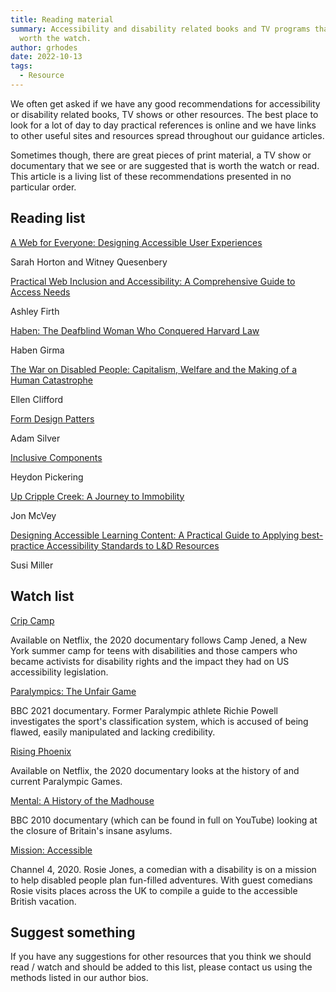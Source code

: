 ```yaml
---
title: Reading material
summary: Accessibility and disability related books and TV programs that are
  worth the watch.
author: grhodes
date: 2022-10-13
tags:
  - Resource
---
```

We often get asked if we have any good recommendations for accessibility or disability related books, TV shows or other resources. The best place to look for a lot of day to day practical references is online and we have links to other useful sites and resources spread throughout our guidance articles.

Sometimes though, there are great pieces of print material, a TV show or documentary that we see or are suggested that is worth the watch or read. This article is a living list of these recommendations presented in no particular order.

## Reading list

[A Web for Everyone: Designing Accessible User Experiences](https://www.amazon.co.uk/Web-Everyone-Designing-Accessible-Experiences/dp/1933820977)

Sarah Horton and Witney Quesenbery

[Practical Web Inclusion and Accessibility: A Comprehensive Guide to Access Needs](https://www.amazon.co.uk/Practical-Web-Inclusion-Accessibility-Comprehensive/dp/1484254511)

Ashley Firth

[Haben: The Deafblind Woman Who Conquered Harvard Law](https://www.amazon.co.uk/Haben-Deafblind-Woman-Conquered-Harvard/dp/1538728737)

Haben Girma

[The War on Disabled People: Capitalism, Welfare and the Making of a Human Catastrophe](https://www.amazon.co.uk/War-Disabled-People-Capitalism-Catastrophe-ebook/dp/B09LQQXGL1)

Ellen Clifford

[Form Design Patters](https://www.smashingmagazine.com/printed-books/form-design-patterns/)

Adam Silver

[Inclusive Components](https://www.smashingmagazine.com/printed-books/inclusive-components/)

Heydon Pickering

[Up Cripple Creek: A Journey to Immobility](https://www.amazon.co.uk/Up-Cripple-Creek-Journey-Immobility-ebook/dp/B0845QKT64)

Jon McVey

[Designing Accessible Learning Content: A Practical Guide to Applying best-practice Accessibility Standards to L&D Resources](https://www.amazon.co.uk/Designing-Accessible-Learning-Content-best-practice-ebook/dp/B092GFHVZ5)

Susi Miller

## Watch list

[Crip Camp](https://en.wikipedia.org/wiki/Crip_Camp)

Available on Netflix, the 2020 documentary follows Camp Jened, a New York summer camp for teens with disabilities and those campers who became activists for disability rights and the impact they had on US accessibility legislation.[](https://en.wikipedia.org/wiki/Crip_Camp)

[Paralympics: The Unfair Game](https://www.bbc.co.uk/programmes/m000wwdd)

BBC 2021 documentary. Former Paralympic athlete Richie Powell investigates the sport's classification system, which is accused of being flawed, easily manipulated and lacking credibility.

[Rising Phoenix](https://www.imdb.com/title/tt10851618/)

Available on Netflix, the 2020 documentary looks at the history of and current Paralympic Games.

[Mental: A History of the Madhouse](https://www.imdb.com/title/tt1663170/)

BBC 2010 documentary (which can be found in full on YouTube) looking at the closure of Britain's insane asylums.

[Mission: Accessible](https://www.channel4.com/programmes/mission-accessible)

Channel 4, 2020. Rosie Jones, a comedian with a disability is on a mission to help disabled people plan fun-filled adventures. With guest comedians Rosie visits places across the UK to compile a guide to the accessible British vacation.



## Suggest something

If you have any suggestions for other resources that you think we should read / watch and should be added to this list, please contact us using the methods listed in our author bios.